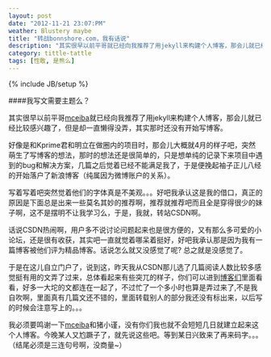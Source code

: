 ```yaml
---
layout: post
date: "2012-11-21 23:07:PM"
weather: Blustery maybe
title: "转战bonnshore.com，我有话说"
description: "其实很早以前平哥就已经向我推荐了用jekyll来构建个人博客，那会儿就已经比较感兴趣了，但是却一直懒得没弄，其实那时还没有开始写博客。好像是在做圈内的项目时，突然萌生了写博客的想法，那时的想法还是很简单的，只是想单纯的记录下来项目中遇到的bug和解决方案..."
category: tittle-tattle 
tags: [性敢, 是熊么]
---
```

{% include JB/setup %}

####我写文需要主题么？

其实很早以前平哥[mceiba](http://www.mceiba.com)就已经向我推荐了用jekyll来构建个人博客，那会儿就已经比较感兴趣了，但是却一直懒得没弄，其实那时还没有开始写博客。

好像是和Kprime君和明立在做圈内的项目时，那会儿大概就4月的样子吧，突然萌生了写博客的想法，那时的想法还是很简单的，只是想单纯的记录下来项目中遇到的bug和解决方案，几篇之后觉着已经不能满足我了，于是便挽起袖子正儿八经的开始落户了新浪博客（纯属因为微博账户的关系）。

写着写着吧突然觉着他们的字体真是不美观。。。好吧我承认这是我的借口，真正的原因是下面总是出来一些莫名其妙的推荐啊，推荐就推荐吧而且全是穿得很少的妹子啊，这不是摆明不让我学习么，于是，我就，转站CSDN啊。

话说CSDN热闹啊，用户多不说讨论问题起来也是很方便的，又有那么多可爱的小论坛，还是很有收获，其实吧一直就觉着哪呆着挺好，好吧我承认那是因为我有一篇博客被他们评为精品博客。话说怎么就又没感觉了呢? 总之就是没感觉了。

于是在这儿自立门户了，说到这，昨天我从CSDN那儿选了几篇阅读人数比较多感觉挺有用的文弄了过来，总体看起来有些突兀的样子，你们可以进到[博客们](http://www.bonnshore.com/categories.html)里面看看，好多一大坨的文都连在一起了，不过忙了一个多小时也算是弄过来了,不是我自吹啊，里面真有几篇文还不错的，里面转载别人的部分我还没有标出来，以后写的时候会注意写上的。。。

我必须要鸣谢一下[mceiba](http://www.mceiba.com)和猪小谨，没有你们我也就不会短短几日就建立起来这个人博客。今晚某人又尥蹶子了，就先说这些吧。等到某日兴致来了再来码字。。。（结尾必须是三连句号啊，没商量~）

